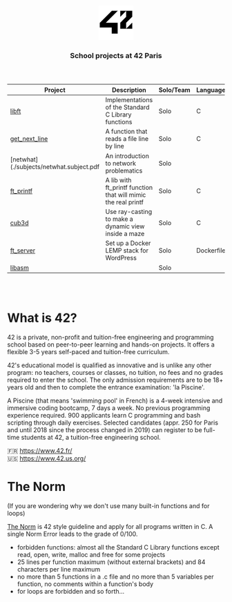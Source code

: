 <p align="center"> 
<img  width="80" src="./assets/42_logo.png">
</p>

<h3 align="center">School projects at 42 Paris<br><br><br>
</h3>



| Project                                  | Description                                                   | Solo/Team | Language   | Grade   |
|------------------------------------------|---------------------------------------------------------------|-----------|------------|---------|
| [libft](./1-libft)                       | Implementations of the Standard C Library functions           | Solo      | C          | 105/100 |
| [get_next_line](./2-get_next_line)       | A function that reads a file line by line                     | Solo      | C          | 107/100 |
| [netwhat](./subjects/netwhat.subject.pdf | An introduction to network problematics                       | Solo      |            | 100/100 |
| [ft_printf](./4-ft_printf)               | A lib with ft_printf function that will mimic the real printf | Solo      | C          | 104/100 |
| [cub3d](./5-cub3d)                       | Use ray-casting to make a dynamic view inside a maze          | Solo      | C          | 102/100 |
| [ft_server](./6-ft_server)               | Set up a Docker LEMP stack for WordPress                      | Solo      | Dockerfile | 100/100 |
| [libasm](./7-libasm)                     |                                                               | Solo      |            |         |

<br><br>
# What is 42?

42 is a private, non-profit and tuition-free engineering and programming school based on peer-to-peer learning and hands-on projects. It offers a flexible 3-5 years self-paced and tuition-free curriculum.

42's educational model is qualified as innovative and is unlike any other program: no teachers, courses or classes, no tuition, no fees and no grades required to enter the school. The only admission requirements are to be 18+ years old and then to complete the entrance examination: 'la Piscine'.

A Piscine (that means 'swimming pool' in French) is a 4-week intensive and immersive coding bootcamp, 7 days a week. No previous programming experience required. 900 applicants learn C programming and bash scripting through daily exercises. Selected candidates (appr. 250 for Paris and until 2018 since the process changed in 2019) can register to be full-time students at 42, a tuition-free engineering school.

🇫🇷 https://www.42.fr/ <br>
🇺🇸 https://www.42.us.org/

# The Norm

(If you are wondering why we don't use many built-in functions and for loops)

[The Norm](https://github.com/42Paris/norminette) is 42 style guideline and apply for all programs written in C. A single Norm Error leads to the grade of 0/100.
* forbidden functions: almost all the Standard C Library functions except read, open, write, malloc and free for some projects
* 25 lines per function maximum (without external brackets) and 84 characters per line maximum
* no more than 5 functions in a .c file and no more than 5 variables per function, no comments within a function's body
* for loops are forbidden
and so forth...
